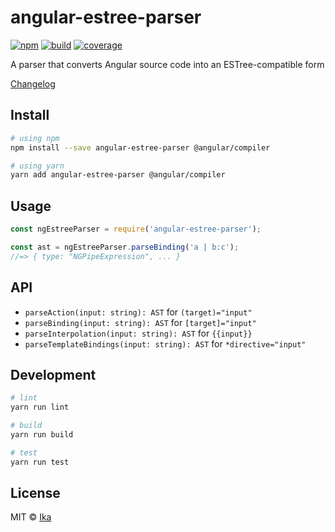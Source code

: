 ﻿# angular-estree-parser

[![npm](https://img.shields.io/npm/v/angular-estree-parser.svg)](https://www.npmjs.com/package/angular-estree-parser)
[![build](https://img.shields.io/travis/com/ikatyang/angular-estree-parser/master.svg)](https://travis-ci.com/ikatyang/angular-estree-parser/builds)
[![coverage](https://img.shields.io/codecov/c/github/ikatyang/angular-estree-parser/master.svg)](https://codecov.io/gh/ikatyang/angular-estree-parser)

A parser that converts Angular source code into an ESTree-compatible form

[Changelog](https://github.com/ikatyang/angular-estree-parser/blob/master/CHANGELOG.md)

## Install

```sh
# using npm
npm install --save angular-estree-parser @angular/compiler

# using yarn
yarn add angular-estree-parser @angular/compiler
```

## Usage

```js
const ngEstreeParser = require('angular-estree-parser');

const ast = ngEstreeParser.parseBinding('a | b:c');
//=> { type: "NGPipeExpression", ... }
```

## API

- `parseAction(input: string): AST` for `(target)="input"`
- `parseBinding(input: string): AST` for `[target]="input"`
- `parseInterpolation(input: string): AST` for `{{input}}`
- `parseTemplateBindings(input: string): AST` for `*directive="input"`

## Development

```sh
# lint
yarn run lint

# build
yarn run build

# test
yarn run test
```

## License

MIT © [Ika](https://github.com/ikatyang)
